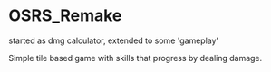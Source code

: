 # OSRS_Remake
started as dmg calculator, extended to some 'gameplay'

Simple tile based game with skills that progress by dealing damage.
